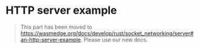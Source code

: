 # HTTP server example

> This part has been moved to <https://wasmedge.org/docs/develop/rust/socket_networking/server#an-http-server-example>. Please use our new docs.